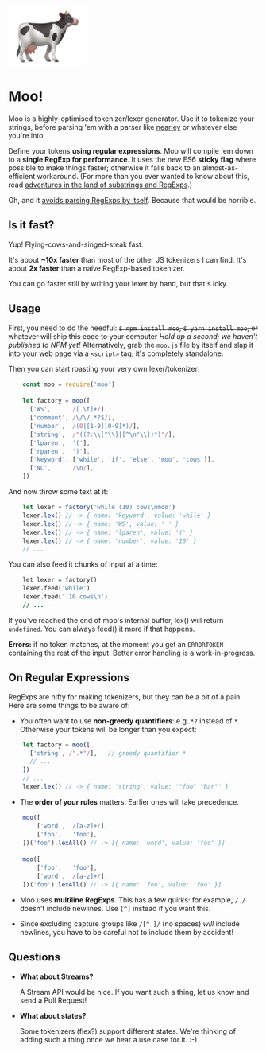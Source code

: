 ![](cow.png)

Moo!
====

Moo is a highly-optimised tokenizer/lexer generator. Use it to tokenize your strings, before parsing 'em with a parser like [nearley](https://github.com/hardmath123/nearley) or whatever else you're into.

Define your tokens **using regular expressions**. Moo will compile 'em down to a **single RegExp for performance**. It uses the new ES6 **sticky flag** where possible to make things faster; otherwise it falls back to an almost-as-efficient workaround. (For more than you ever wanted to know about this, read [adventures in the land of substrings and RegExps](http://mrale.ph/blog/2016/11/23/making-less-dart-faster.html).)

Oh, and it [avoids parsing RegExps by itself](https://hackernoon.com/the-madness-of-parsing-real-world-javascript-regexps-d9ee336df983#.2l8qu3l76). Because that would be horrible.


Is it fast?
-----------

Yup! Flying-cows-and-singed-steak fast.

It's about **~10x faster** than most of the other JS tokenizers I can find. It's about **2x faster** than a naïve RegExp-based tokenizer.

You can go faster still by writing your lexer by hand, but that's icky.


Usage
-----

First, you need to do the needful: ~~`$ npm install moo`, `$ yarn install moo`, or whatever will ship this code to your computer~~ _Hold up a second; we haven't published to NPM yet!_ Alternatively, grab the `moo.js` file by itself and slap it into your web page via a `<script>` tag; it's completely standalone.

Then you can start roasting your very own lexer/tokenizer:

```js
    const moo = require('moo')

    let factory = moo([
      ['WS',      /[ \t]+/],
      ['comment', /\/\/.*?$/],
      ['number',  /(0|[1-9][0-9]*)/],
      ['string',  /"((?:\\["\\]|[^\n"\\])*)"/],
      ['lparen',  '('],
      ['rparen',  ')'],
      ['keyword', ['while', 'if', 'else', 'moo', 'cows']],
      ['NL',      /\n/],
    ])
```

And now throw some text at it:

```js
    let lexer = factory('while (10) cows\nmoo')
    lexer.lex() // -> { name: 'keyword', value: 'while' }
    lexer.lex() // -> { name: 'WS', value: ' ' }
    lexer.lex() // -> { name: 'lparen', value: '(' }
    lexer.lex() // -> { name: 'number', value: '10' }
    // ...
```

You can also feed it chunks of input at a time:

```j
    let lexer = factory()
    lexer.feed('while')
    lexer.feed(' 10 cows\n')
    // ...
```

If you've reached the end of moo's internal buffer, lex() will return `undefined`. You can always feed() it more if that happens.

**Errors:** if no token matches, at the moment you get an `ERRORTOKEN` containing the rest of the input. Better error handling is a work-in-progress.


On Regular Expressions
----------------------

RegExps are nifty for making tokenizers, but they can be a bit of a pain. Here are some things to be aware of:

* You often want to use **non-greedy quantifiers**: e.g. `*?` instead of `*`. Otherwise your tokens will be longer than you expect:

```js
    let factory = moo([
      ['string', /".*"/],   // greedy quantifier *
      // ...
    ])
    // ...
    lexer.lex() // -> { name: 'string', value: '"foo" "bar"' }
```

* The **order of your rules** matters. Earlier ones will take precedence.

```js
    moo([
        ['word',  /[a-z]+/],
        ['foo',   'foo'],
    ])('foo').lexAll() // -> [{ name: 'word', value: 'foo' }]

    moo([
        ['foo',   'foo'],
        ['word',  /[a-z]+/],
    ])('foo').lexAll() // -> [{ name: 'foo', value: 'foo' }]
```

* Moo uses **multiline RegExps**. This has a few quirks: for example, `/./` doesn't include newlines. Use `[^]` instead if you want this.

* Since excluding capture groups like `/[^ ]/` (no spaces) _will_ include newlines, you have to be careful not to include them by accident!


Questions
---------

* **What about Streams?**

    A Stream API would be nice. If you want such a thing, let us know and send a Pull Request!

* **What about states?**

    Some tokenizers (flex?) support different states. We're thinking of adding such a thing once we hear a use case for it. :-)

